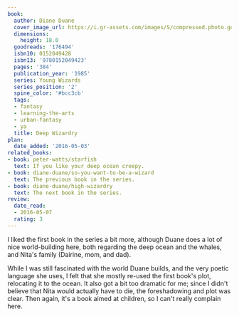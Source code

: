 ```yaml
---
book:
  author: Diane Duane
  cover_image_url: https://i.gr-assets.com/images/S/compressed.photo.goodreads.com/books/1389585314l/176494.jpg
  dimensions:
    height: 18.0
  goodreads: '176494'
  isbn10: 0152049428
  isbn13: '9780152049423'
  pages: '384'
  publication_year: '1985'
  series: Young Wizards
  series_position: '2'
  spine_color: '#bcc3cb'
  tags:
  - fantasy
  - learning-the-arts
  - urban-fantasy
  - ya
  title: Deep Wizardry
plan:
  date_added: '2016-05-03'
related_books:
- book: peter-watts/starfish
  text: If you like your deep ocean creepy.
- book: diane-duane/so-you-want-to-be-a-wizard
  text: The previous book in the series.
- book: diane-duane/high-wizardry
  text: The next book in the series.
review:
  date_read:
  - 2016-05-07
  rating: 3
---
```


I liked the first book in the series a bit more, although Duane does a lot of nice world-building here, both regarding
the deep ocean and the whales, and Nita's family (Dairine, mom, and dad).

While I was still fascinated with the world Duane builds, and the very poetic language she uses, I felt that she mostly
re-used the first book's plot, relocating it to the ocean. It also got a bit too dramatic for me; since I didn't believe
that Nita would actually have to die, the foreshadowing and plot was clear. Then again, it's a book aimed at
children, so I can't really complain here.
